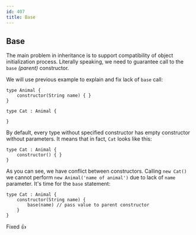 ```yaml
---
id: 407
title: Base
---
```


## Base
The main problem in inheritance is to support compatibility of object initialization process. 
Literally speaking, we need to guarantee call to the `base` *(parent)* constructor.

We will use previous example to explain and fix lack of `base` call:
```panda
type Animal {
    constructor(String name) { }
}

type Cat : Animal {

}
```

By default, every type without specified constructor has empty constructor without parameters.
It means that in fact, `Cat` looks like this:

```panda
type Cat : Animal {
    constructor() { }
}
```

As you can see, we have conflict between constructors. 
Calling `new Cat()` we cannot perform `new Animal('name of animal')` due to lack of `name` parameter.
It's time for the `base` statement:

```panda
type Cat : Animal {
    constructor(String name) { 
        base(name) // pass value to parent constructor 
    }
}
```

Fixed 👍 